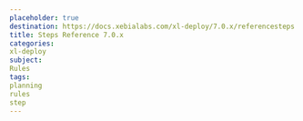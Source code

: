 ```yaml
---
placeholder: true
destination: https://docs.xebialabs.com/xl-deploy/7.0.x/referencesteps.html
title: Steps Reference 7.0.x
categories:
xl-deploy
subject:
Rules
tags:
planning
rules
step
---
```

